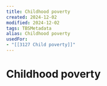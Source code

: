 ```yaml
---
title: Childhood poverty
created: 2024-12-02
modified: 2024-12-02
tags: TBSMetadata
alias: Childhood poverty
usedFor:
- "[[3127 Child poverty]]"
---
```

# Childhood poverty
